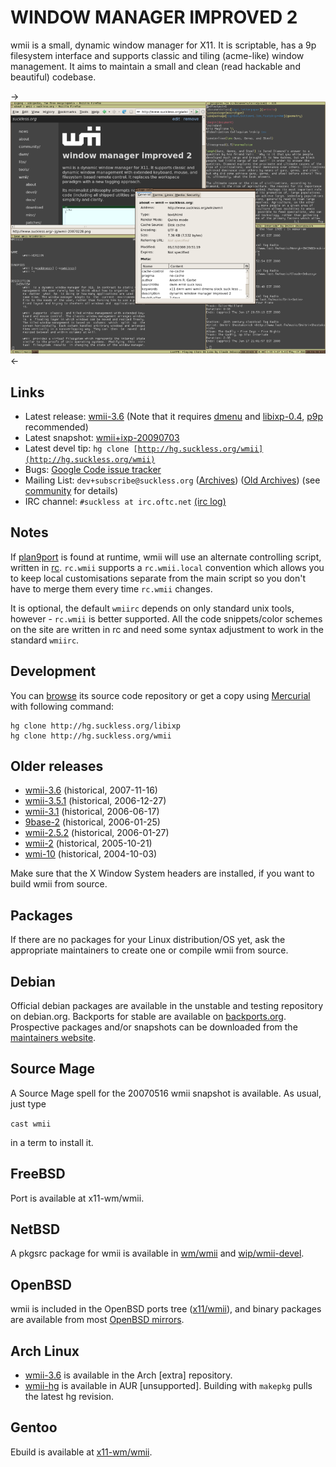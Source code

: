 WINDOW MANAGER IMPROVED 2
=========================

wmii is a small, dynamic window manager for X11. It is scriptable, has a 9p
filesystem interface and supports classic and tiling (acme-like) window
management. It aims to maintain a small and clean (read hackable and beautiful)
codebase.

->[![Screenshot](screenshots/wmii-20080117-thumb.png)](screenshots/wmii-20080117.png)<-

Links
-----

* Latest release: [wmii-3.6](http://dl.suckless.org/wmii/wmii-3.6.tar.gz) (Note that it requires [dmenu](http://tools.suckless.org/dmenu) and [libixp-0.4](/libs/libixp.html), [p9p](http://plan9.us/) recommended)
* Latest snapshot: [wmii+ixp-20090703](http://dl.suckless.org/wmii/wmii+ixp-snap20090703.tgz)
* Latest devel tip: <code>hg clone [http://hg.suckless.org/wmii](http://hg.suckless.org/wmii)</code>
* Bugs: [Google Code issue tracker](http://code.google.com/p/wmii/issues)
* Mailing List: `dev+subscribe@suckless.org` ([Archives](http://lists.suckless.org/dev/)) ([Old Archives](http://lists.suckless.org/wmii/)) (see [community](http://suckless.org/common/community/) for details)
* IRC channel: `#suckless at irc.oftc.net` [(irc log)](http://suckless.org/irc/)

Notes
-----
If [plan9port](http://plan9.us/) is found at runtime, wmii will use an
alternate controlling script, written in
[rc](http://plan9.bell-labs.com/sys/doc/rc.html). `rc.wmii` supports a
`rc.wmii.local` convention which allows you to keep local customisations
separate from the main script so you don't have to merge them every time
`rc.wmii` changes.

It is optional, the default `wmiirc` depends on only standard unix tools,
however - `rc.wmii` is better supported. All the code snippets/color schemes
on the site are written in rc and need some syntax adjustment to work in the
standard `wmiirc`.

Development
-----------
You can [browse](http://hg.suckless.org/wmii) its source code repository or get a copy using [Mercurial](http://www.selenic.com/mercurial/) with following command:

	hg clone http://hg.suckless.org/libixp
	hg clone http://hg.suckless.org/wmii

Older releases
--------------
* [wmii-3.6](http://dl.suckless.org/wmii/wmii-3.6.tar.gz) (historical, 2007-11-16)
* [wmii-3.5.1](http://dl.suckless.org/wmii/wmii-3.5.1.tar.gz) (historical, 2006-12-27)
* [wmii-3.1](http://dl.suckless.org/wmii/wmii-3.1.tar.gz) (historical, 2006-06-17)
* [9base-2](http://dl.suckless.org/misc/9base-2.tar.gz) (historical, 2006-01-25)
* [wmii-2.5.2](http://dl.suckless.org/wmii/wmii-2.5.2.tar.gz) (historical, 2006-01-27)
* [wmii-2](http://dl.suckless.org/wmii/wmii-2.tar.gz) (historical, 2005-10-21)
* [wmi-10](http://dl.suckless.org/misc/wmi-10.tar.gz) (historical, 2004-10-03)

Make sure that the X Window System headers are installed, if you want to build
wmii from source.

Packages
--------
If there are no packages for your Linux distribution/OS yet, ask the
appropriate maintainers to create one or compile wmii from source.

Debian
------
Official debian packages are available in the unstable and testing repository
on debian.org. Backports for stable are available on
[backports.org](http://www.backports.org/). Prospective packages and/or
snapshots can be downloaded from the [maintainers
website](http://archive.daniel-baumann.ch/debian/packages/wmii/).

Source Mage
-----------
A Source Mage spell for the 20070516 wmii snapshot is available. As usual, just
type

`cast wmii`

in a term to install it.

FreeBSD
-------
Port is available at x11-wm/wmii.

NetBSD
------
A pkgsrc package for wmii is available in [wm/wmii](http://pkgsrc.se/wm/wmii) and [wip/wmii-devel](http://pkgsrc.se/wip/wmii-devel).

OpenBSD
-------
wmii is included in the OpenBSD ports tree ([x11/wmii](http://www.openbsd.org/cgi-bin/cvsweb/ports/x11/wmii/)), and binary packages are available from most [OpenBSD mirrors](http://openbsd.org/ftp.html).

Arch Linux
----------
* [wmii-3.6](http://archlinux.org/packages/search/?q=wmii) is available in the Arch \[extra\] repository.
* [wmii-hg](http://aur.archlinux.org/packages.php?ID=3497) is available in AUR \[unsupported\]. Building with `makepkg` pulls the latest hg revision.

Gentoo
------
Ebuild is available at [x11-wm/wmii](http://packages.gentoo.org/package/x11-wm/wmii).

